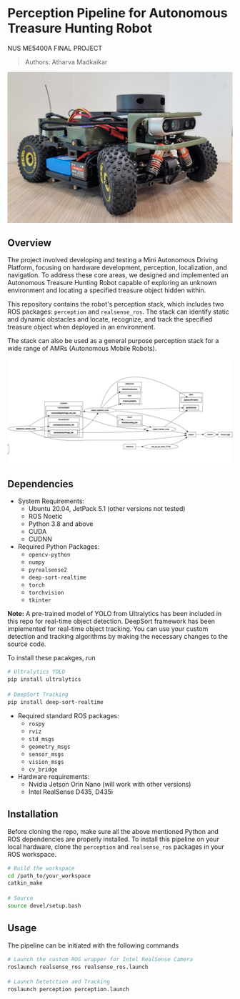# Perception Pipeline for Autonomous Treasure Hunting Robot


NUS ME5400A FINAL PROJECT
> Authors: Atharva Madkaikar


![cover_image](media/cover_image.jpeg)


## Overview

The project involved developing and testing a Mini Autonomous Driving Platform, focusing on hardware development, perception, localization, and navigation. To address these core areas, we designed and implemented an Autonomous Treasure Hunting Robot capable of exploring an unknown environment and locating a specified treasure object hidden within.

This repository contains the robot's perception stack, which includes two ROS packages: `perception` and `realsense_ros`. The stack can identify static and dynamic obstacles and locate, recognize, and track the specified treasure object when deployed in an environment.

The stack can also be used as a general purpose perception stack for a wide range of AMRs (Autonomous Mobile Robots).


![pipeline](media/Perception_pipeline.png)


## Dependencies

* System Requirements:
    * Ubuntu 20.04, JetPack 5.1 (other versions not tested)
    * ROS Noetic
    * Python 3.8 and above
    * CUDA
    * CUDNN
* Required Python Packages:
    * `opencv-python`
    * `numpy`
    * `pyrealsense2`
    * `deep-sort-realtime`
    * `torch`
    * `torchvision`
    * `tkinter`

**Note:** A pre-trained model of YOLO from Ultralytics has been included in this repo for real-time object detection.
          DeepSort framework has been implemented for real-time object tracking. You can use your custom detection and tracking algorithms
          by making the necessary changes to the source code.

To install these pacakges, run
```bash
# Ultralytics YOLO
pip install ultralytics

# DeepSort Tracking
pip install deep-sort-realtime
```
* Required standard ROS packages:
    * `rospy`
    * `rviz`
    * `std_msgs`
    * `geometry_msgs`
    * `sensor_msgs`
    * `vision_msgs`
    * `cv_bridge`
* Hardware requirements:
    * Nvidia Jetson Orin Nano (will work with other versions)
    * Intel RealSense D435, D435i


## Installation

Before cloning the repo, make sure all the above mentioned Python and ROS dependencies are properly installed. To install this
pipeline on your local hardware, clone the `perception` and `realsense_ros` packages in your ROS workspace.
```bash
# Build the workspace
cd /path_to/your_workspace
catkin_make

# Source
source devel/setup.bash
```

## Usage

The pipeline can be initiated with the following commands
```bash
# Launch the custom ROS wrapper for Intel RealSense Camera
roslaunch realsense_ros realsense_ros.launch

# Launch Detetction and Tracking
roslaunch perception perception.launch
```









